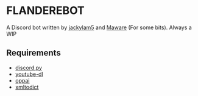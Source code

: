 # FLANDEREBOT
A Discord bot written by [jackylam5](https://github.com/jackylam5) and [Maware](https://github.com/Ma-wa-re) (For some bits).
Always a WIP

## Requirements
- [discord.py](https://github.com/Rapptz/discord.py)
- [youtube-dl](https://rg3.github.io/youtube-dl/)
- [oppai](https://github.com/Francesco149/oppai)
- [xmltodict](https://github.com/martinblech/xmltodict)
